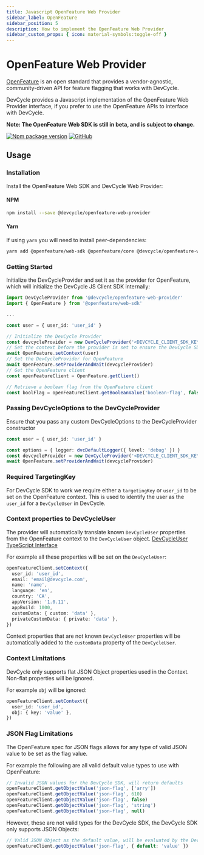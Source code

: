 ```yaml
---
title: Javascript OpenFeature Web Provider
sidebar_label: OpenFeature
sidebar_position: 5
description: How to implement the OpenFeature Web Provider
sidebar_custom_props: { icon: material-symbols:toggle-off }
---
```


# OpenFeature Web Provider

[OpenFeature](https://openfeature.dev/) is an open standard that provides a vendor-agnostic, community-driven API for feature flagging that works with DevCycle.

DevCycle provides a Javascript implementation of the OpenFeature Web Provider interface, if you prefer to use the OpenFeature APIs to interface with DevCycle.

**Note: The OpenFeature Web SDK is still in beta, and is subject to change.**

[![Npm package version](https://badgen.net/npm/v/@devcycle/openfeature-web-provider)](https://www.npmjs.com/package/@devcycle/openfeature-web-provider)
[![GitHub](https://img.shields.io/github/stars/devcyclehq/js-sdks.svg?style=social&label=Star&maxAge=2592000)](https://github.com/DevCycleHQ/js-sdks/tree/main/examples/openfeature-web)

## Usage

### Installation

Install the OpenFeature Web SDK and DevCycle Web Provider:

#### NPM
```bash
npm install --save @devcycle/openfeature-web-provider
```

#### Yarn
If using `yarn` you will need to install peer-dependencies:

```bash
yarn add @openfeature/web-sdk @openfeature/core @devcycle/openfeature-web-provider
```

### Getting Started

Initialize the DevCycleProvider and set it as the provider for OpenFeature,
which will initialize the DevCycle JS Client SDK internally:

```typescript
import DevCycleProvider from '@devcycle/openfeature-web-provider'
import { OpenFeature } from '@openfeature/web-sdk'

...

const user = { user_id: 'user_id' }

// Initialize the DevCycle Provider
const devcycleProvider = new DevCycleProvider('<DEVCYCLE_CLIENT_SDK_KEY>')
// Set the context before the provider is set to ensure the DevCycle SDK is initialized with a user context.
await OpenFeature.setContext(user)
// Set the DevCycleProvider for OpenFeature
await OpenFeature.setProviderAndWait(devcycleProvider)
// Get the OpenFeature client
const openFeatureClient = OpenFeature.getClient()

// Retrieve a boolean flag from the OpenFeature client
const boolFlag = openFeatureClient.getBooleanValue('boolean-flag', false)
```

### Passing DevCycleOptions to the DevCycleProvider

Ensure that you pass any custom DevCycleOptions to the DevCycleProvider constructor

```typescript
const user = { user_id: 'user_id' }

const options = { logger: dvcDefaultLogger({ level: 'debug' }) }
const devcycleProvider = new DevCycleProvider('<DEVCYCLE_CLIENT_SDK_KEY>', options)
await OpenFeature.setProviderAndWait(devcycleProvider)
```

### Required TargetingKey

For DevCycle SDK to work we require either a `targetingKey` or `user_id` to be set on the OpenFeature context.
This is used to identify the user as the `user_id` for a `DevCycleUser` in DevCycle.

### Context properties to DevCycleUser

The provider will automatically translate known `DevCycleUser` properties from the OpenFeature context to the `DevCycleUser` object.
[DevCycleUser TypeScript Interface](https://github.com/DevCycleHQ/js-sdks/blob/main/sdk/nodejs/src/models/user.ts#L16)

For example all these properties will be set on the `DevCycleUser`:

```typescript
openFeatureClient.setContext({
  user_id: 'user_id',
  email: 'email@devcycle.com',
  name: 'name',
  language: 'en',
  country: 'CA',
  appVersion: '1.0.11',
  appBuild: 1000,
  customData: { custom: 'data' },
  privateCustomData: { private: 'data' },
})
```

Context properties that are not known `DevCycleUser` properties will be automatically
added to the `customData` property of the `DevCycleUser`.

### Context Limitations

DevCycle only supports flat JSON Object properties used in the Context. Non-flat properties will be ignored.

For example `obj` will be ignored:

```typescript
openFeatureClient.setContext({
  user_id: 'user_id',
  obj: { key: 'value' },
})
```

### JSON Flag Limitations

The OpenFeature spec for JSON flags allows for any type of valid JSON value to be set as the flag value.

For example the following are all valid default value types to use with OpenFeature:

```typescript
// Invalid JSON values for the DevCycle SDK, will return defaults
openFeatureClient.getObjectValue('json-flag', ['arry'])
openFeatureClient.getObjectValue('json-flag', 610)
openFeatureClient.getObjectValue('json-flag', false)
openFeatureClient.getObjectValue('json-flag', 'string')
openFeatureClient.getObjectValue('json-flag', null)
```

However, these are not valid types for the DevCycle SDK, the DevCycle SDK only supports JSON Objects:

```typescript
// Valid JSON Object as the default value, will be evaluated by the DevCycle SDK
openFeatureClient.getObjectValue('json-flag', { default: 'value' })
```
